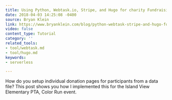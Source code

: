 ```yaml
---
title: Using Python, Webtask.io, Stripe, and Hugo for charity Fundraising pages
date: 2018-04-03 14:25:08 -0400
source: Bryan Klein
link: https://www.bryanklein.com/blog/python-webtask-stripe-and-hugo-for-charity-fundraising-pages/
video: false
content_type: Tutorial
category: ''
related_tools:
- tool/webtask.md
- tool/hugo.md
keywords:
- serverless

---
```

How do you setup individual donation pages for participants from a data file?  This post shows you how I implemented this for the Island View Elementary PTA, Color Run event.
